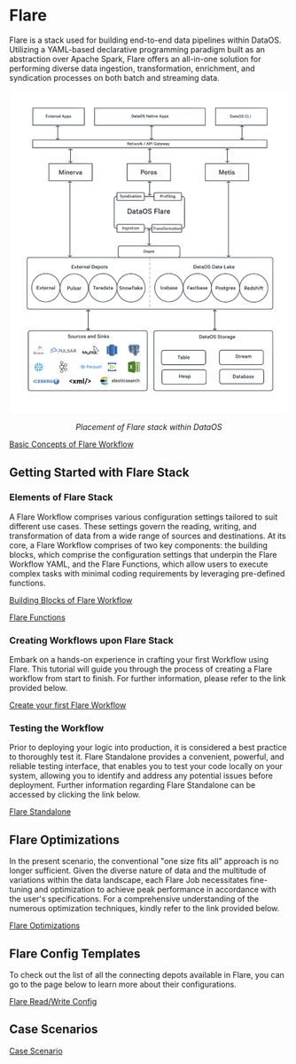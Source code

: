 # Flare


Flare is a stack used for building end-to-end data pipelines within DataOS. Utilizing a YAML-based declarative programming paradigm built as an abstraction over Apache Spark, Flare offers an all-in-one solution for performing diverse data ingestion, transformation, enrichment, and syndication processes on both batch and streaming data.

<center>

![diagram 02.jpg](./flare/diagram_02.jpg)

<i>Placement of Flare stack within DataOS</i>
</center>


[Basic Concepts of Flare Workflow](./flare/basic_concepts_of_flare_workflow.md)

## Getting Started with Flare Stack

### **Elements of Flare Stack**

A Flare Workflow comprises various configuration settings tailored to suit different use cases. These settings govern the reading, writing, and transformation of data from a wide range of sources and destinations. At its core, a Flare Workflow comprises of two key components: the building blocks, which comprise the configuration settings that underpin the Flare Workflow YAML, and the Flare Functions, which allow users to execute complex tasks with minimal coding requirements by leveraging pre-defined functions. 

[Building Blocks of Flare Workflow](./flare/building_blocks_of_flare_workflow.md)

[Flare Functions](./flare/flare_functions.md)

### **Creating Workflows upon Flare Stack**

Embark on a hands-on experience in crafting your first Workflow using Flare. This tutorial will guide you through the process of creating a Flare workflow from start to finish. For further information, please refer to the link provided below.

[Create your first Flare Workflow](./flare/create_your_first_flare_workflow.md)

### **Testing the Workflow**

Prior to deploying your logic into production, it is considered a best practice to thoroughly test it. Flare Standalone provides a convenient, powerful, and reliable testing interface, that enables you to test your code locally on your system, allowing you to identify and address any potential issues before deployment. Further information regarding Flare Standalone can be accessed by clicking the link below.

[Flare Standalone](./flare/flare_standalone.md)

## Flare Optimizations

In the present scenario, the conventional "one size fits all" approach is no longer sufficient. Given the diverse nature of data and the multitude of variations within the data landscape, each Flare Job necessitates fine-tuning and optimization to achieve peak performance in accordance with the user's specifications. For a comprehensive understanding of the numerous optimization techniques, kindly refer to the link provided below.

[Flare Optimizations](./flare/flare_optimizations.md)

## Flare Config Templates

To check out the list of all the connecting depots available in Flare, you can go to the page below to learn more about their configurations.

[Flare Read/Write Config](./flare/flare_read_write_config.md)

## Case Scenarios

[Case Scenario](./flare/case_scenario.md)